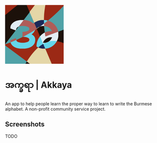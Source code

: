 <img src="./assets/images/icon.png" alt="drawing" width="192"/>

# အက္ခရာ | Akkaya
An app to help people learn the proper way to learn to write the Burmese alphabet. A non-profit community service project.

## Screenshots
TODO